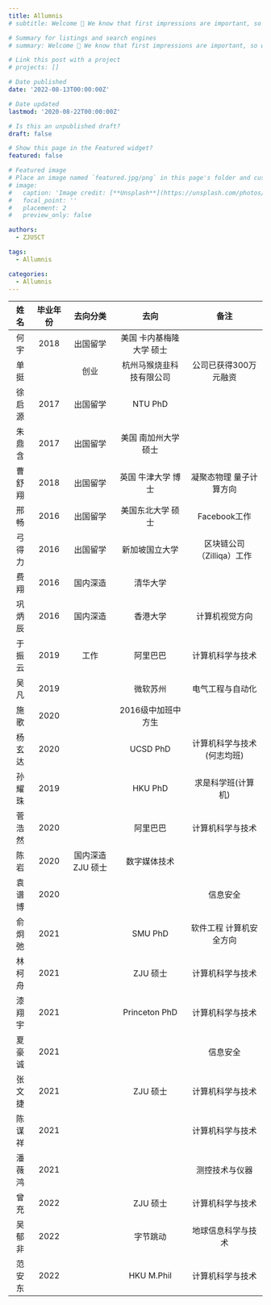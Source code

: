 ```yaml
---
title: Allumnis
# subtitle: Welcome 👋 We know that first impressions are important, so we've populated your new site with some initial content to help you get familiar with everything in no time.

# Summary for listings and search engines
# summary: Welcome 👋 We know that first impressions are important, so we've populated your new site with some initial content to help you get familiar with everything in no time.

# Link this post with a project
# projects: []

# Date published
date: '2022-08-13T00:00:00Z'

# Date updated
lastmod: '2020-08-22T00:00:00Z'

# Is this an unpublished draft?
draft: false

# Show this page in the Featured widget?
featured: false

# Featured image
# Place an image named `featured.jpg/png` in this page's folder and customize its options here.
# image:
#   caption: 'Image credit: [**Unsplash**](https://unsplash.com/photos/CpkOjOcXdUY)'
#   focal_point: ''
#   placement: 2
#   preview_only: false

authors:
  - ZJUSCT

tags:
  - Allumnis

categories:
  - Allumnis
---
```


|  姓名  | 毕业年份 | 去向分类 |             去向              |                备注                 |
| :----: | :------: | :------: | :---------------------------: | :---------------------------------: |
|  何宇  |   2018   | 出国留学 | 美国   卡内基梅隆大学    硕士 |                                     |
|  单挺  |          |   创业   |   杭州马猴烧韭科技有限公司    |        公司已获得300万元融资        |
| 徐启源 |   2017   | 出国留学 |        NTU PhD        |                                     |
| 朱鼎含 |   2017   | 出国留学 |    美国   南加州大学 硕士     |                                     |
| 曹舒翔 |   2018   | 出国留学 |     英国   牛津大学 博士      |   凝聚态物理 量子计算方向    |
|  邢畅  |   2016   | 出国留学 |      美国东北大学   硕士      |         Facebook工作          |
| 弓得力 |   2016   | 出国留学 |        新加坡国立大学         | 区块链公司（Zilliqa）工作 |
|  费翔  |   2016   | 国内深造 |           清华大学          |                                     |
| 巩炳辰 |   2016   | 国内深造 |           香港大学            |         计算机视觉方向          |
| 于振云 |   2019   |   工作       |     阿里巴巴              |    计算机科学与技术 |
|  吴凡  |   2019   |          |        微软苏州                  |       电气工程与自动化       |
|  施歌  |   2020   |          |      2016级中加班中方生       |                                     |
| 杨玄达 |   2020   |          |             UCSD PhD        |   计算机科学与技术(何志均班)         |
| 孙耀珠 |   2019   |          |             HKU PhD              |        求是科学班(计算机)       |
| 菅浩然 |   2020   |          |             阿里巴巴         |        计算机科学与技术            |
|  陈岩  |   2020   |  国内深造          ZJU 硕士              |          数字媒体技术             |
| 袁谱博 |   2020   |          |                               |           信息安全                |
| 俞炯弛 |   2021   |          |      SMU PhD               |      软件工程 计算机安全方向        |
| 林柯舟 |   2021   |          |         ZJU 硕士                      |        计算机科学与技术     |
| 漆翔宇 |   2021   |          |         Princeton PhD     |        计算机科学与技术          |
| 夏豪诚 |   2021   |          |                               |       信息安全         |
| 张文捷 |   2021   |          |       ZJU 硕士          |        计算机科学与技术          |
| 陈谋祥 |   2021   |          |                               |        计算机科学与技术          |
| 潘薇鸿 |   2021   |          |                               |        测控技术与仪器      |
| 曾充 |   2022   |          |        ZJU 硕士                       |        计算机科学与技术     |
| 吴郁非 |   2022   |          |      字节跳动                         |        地球信息科学与技术     |
| 范安东 |   2022   |          |      HKU M.Phil            |        计算机科学与技术      |
